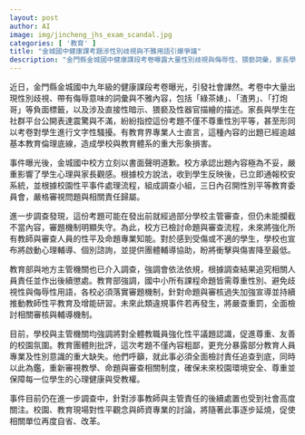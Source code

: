 ```yaml
---
layout: post
author: AI
image: img/jincheng_jhs_exam_scandal.jpg
categories: [ '教育' ]
title: "金城國中健康課考題涉性別歧視與不雅用語引爆爭議"
description: "金門縣金城國中健康課段考卷曝露大量性別歧視與侮辱性、猥褻詞彙，家長學生強烈不滿，教育部與地方主管機關已介入調查，強調嚴查重罰並檢討命題、審查及師資性平教育，針對涉事教師與主管責任處置措施將持續受到社會關注。"
---
```

近日，金門縣金城國中九年級的健康課段考卷曝光，引發社會譁然。考卷中大量出現性別歧視、帶有侮辱意味的詞彙與不雅內容，包括「綠茶婊」、「渣男」、「打炮哥」等負面標籤，以及涉及直接性暗示、猥褻及性器官描繪的描述。家長與學生在社群平台公開表達震驚與不滿，紛紛指控這份考題不僅不尊重性別平等，甚至形同以考卷對學生進行文字性騷擾。有教育界專業人士直言，這種內容的出題已經逾越基本教育倫理底線，造成學校與教育體系的重大形象損害。

事件曝光後，金城國中校方立刻以書面聲明道歉。校方承認出題內容極為不妥，嚴重影響了學生心理與家長觀感。根據校方說法，收到學生反映後，已立即通報校安系統，並根據校園性平事件處理流程，組成調查小組，三日內召開性別平等教育委員會，嚴格審視問題與相關責任歸屬。

進一步調查發現，這份考題可能在發出前就經過部分學校主管審查，但仍未能攔截不當內容，審題機制明顯失守。為此，校方已檢討命題與審查流程，未來將強化所有教師與審查人員的性平及命題專業知能。對於感到受傷或不適的學生，學校也宣布將啟動心理輔導、個別諮詢，並提供團體輔導協助，盼將衝擊與傷害降至最低。

教育部與地方主管機關也已介入調查，強調會依法依規，根據調查結果追究相關人員責任並作出後續懲處。教育部強調，國中小所有課程命題皆需尊重性別、避免歧視性與侮辱性用語，各校必須落實審題機制，針對命題與審核過失加強宣導並持續推動教師性平教育及增能研習。未來此類違規事件若再發生，將嚴查重罰，全面檢討相關審核與輔導機制。

目前，學校與主管機關均強調將對全體教職員強化性平議題認識，促進尊重、友善的校園氛圍。教育團體則批評，這次考題不僅內容粗鄙，更充分暴露部分教育人員專業及性別意識的重大缺失。他們呼籲，就此事必須全面檢討責任追查到底，同時以此為鑑，重新審視教學、命題與審查相關制度，確保未來校園環境安全、尊重並保障每一位學生的心理健康與受教權。

事件目前仍在進一步調查中，針對涉事教師與主管責任的後續處置也受到社會高度關注。校園、教育現場對性平觀念與師資專業的討論，將隨著此事逐步延燒，促使相關單位再度自省、改革。